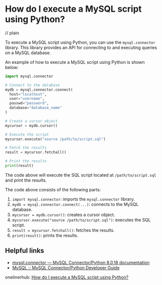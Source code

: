 # How do I execute a MySQL script using Python?
// plain

To execute a MySQL script using Python, you can use the `mysql.connector` library. This library provides an API for connecting to and executing queries on a MySQL database.

An example of how to execute a MySQL script using Python is shown below:
```python
import mysql.connector

# Connect to the database
mydb = mysql.connector.connect(
  host="localhost",
  user="username",
  passwd="password",
  database="database_name"
)

# Create a cursor object
mycursor = mydb.cursor()

# Execute the script
mycursor.execute("source /path/to/script.sql")

# Fetch the results
result = mycursor.fetchall()

# Print the results
print(result)
```

The code above will execute the SQL script located at `/path/to/script.sql` and print the results.

The code above consists of the following parts:

1. `import mysql.connector`: imports the `mysql.connector` library.
2. `mydb = mysql.connector.connect(...)`: connects to the MySQL database.
3. `mycursor = mydb.cursor()`: creates a cursor object.
4. `mycursor.execute("source /path/to/script.sql")`: executes the SQL script.
5. `result = mycursor.fetchall()`: fetches the results.
6. `print(result)`: prints the results.

## Helpful links

- [mysql.connector — MySQL Connector/Python 8.0.18 documentation](https://dev.mysql.com/doc/connector-python/en/)
- [MySQL :: MySQL Connector/Python Developer Guide](https://dev.mysql.com/doc/connector-python/en/connector-python-example-cursor-transaction.html)

onelinerhub: [How do I execute a MySQL script using Python?](https://onelinerhub.com/python-mysql/how-do-i-execute-a-mysql-script-using-python)